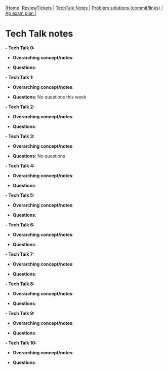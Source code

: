 |[Home](.)| [ReviewTickets](../reviewtickets) | [TechTalk Notes ](.)| [Problem solutions (commit/links) ](../problemsolutions)| [Ap exam plan ](../testprepplan)|
  
# Tech Talk notes
**- Tech Talk 0:**

- **Overarching concept/notes**: 


- **Questions**:


**- Tech Talk 1:**

- **Overarching concept/notes**:


- **Questions**: No questions this week

**- Tech Talk 2:**

- **Overarching concept/notes**:


- **Questions**: 

**- Tech Talk 3:**


- **Overarching concept/notes**:


- **Questions**: No questions



**- Tech Talk 4:**

- **Overarching concept/notes**:


- **Questions**:


**- Tech Talk 5:**

- **Overarching concept/notes**:


- **Questions**:


**- Tech Talk 6:**

- **Overarching concept/notes**:



- **Questions**:


**- Tech Talk 7:**

- **Overarching concept/notes**:


- **Questions**:


**- Tech Talk 8:**

- **Overarching concept/notes**:


- **Questions**:


**- Tech Talk 9:**

- **Overarching concept/notes**:


- **Questions**:



**- Tech Talk 10:**
- **Overarching concept/notes**:


- **Questions**: